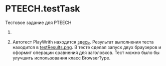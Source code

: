 # PTEECH.testTask

Тестовое задание для PTEECH

1. 

2. Автотест PlayWrith находится [здесь](https://github.com/Chm137/PTEECH.testTask/blob/main/testask/src/main/java/com/chm137/playwrith/App.java). Результат выполнения теста находится в [testResults.png](https://github.com/Chm137/PTEECH.testTask/blob/main/testResult.png). В тесте сделал запуск двух браузеров и оформит операции сравнения для заголовков. Тест можно было бы улучшить использования класс BrowserType.
